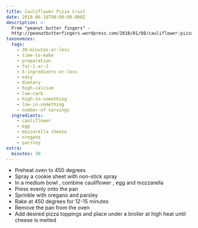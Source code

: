 ```yaml
---
title: Cauliflower Pizza Crust
date: 2010-06-16T00:00:00.000Z
description: >-
  From "peanut butter fingers" -
  http://peanutbutterfingers.wordpress.com/2010/01/08/cauliflower-pizza-crust/
taxonomies:
  tags:
    - 30-minutes-or-less
    - time-to-make
    - preparation
    - for-1-or-2
    - 5-ingredients-or-less
    - easy
    - dietary
    - high-calcium
    - low-carb
    - high-in-something
    - low-in-something
    - number-of-servings
  ingredients:
    - cauliflower
    - egg
    - mozzarella cheese
    - oregano
    - parsley
extra:
  minutes: 30
---
```

 - Preheat oven to 450 degrees
 - Spray a cookie sheet with non-stick spray
 - In a medium bowl , combine cauliflower , egg and mozzarella
 - Press evenly onto the pan
 - Sprinkle with oregano and parsley
 - Bake at 450 degrees for 12-15 minutes
 - Remove the pan from the oven
 - Add desired pizza toppings and place under a broiler at high heat until cheese is melted
